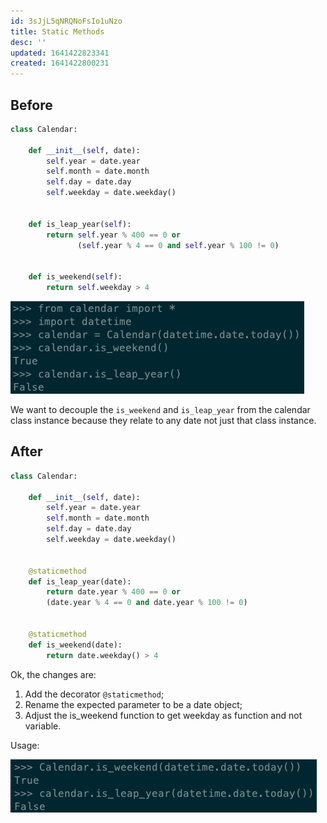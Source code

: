 ```yaml
---
id: 3sJjL5qNRQNoFsIo1uNzo
title: Static Methods
desc: ''
updated: 1641422823341
created: 1641422800231
---
```


## Before

```python
class Calendar:
    
    def __init__(self, date):
        self.year = date.year
        self.month = date.month
        self.day = date.day
        self.weekday = date.weekday()
    
    
    def is_leap_year(self):
        return self.year % 400 == 0 or 
               (self.year % 4 == 0 and self.year % 100 != 0)
    
    
    def is_weekend(self):
        return self.weekday > 4
```

![alt](assets/images/Pasted_image_20211213151355.png)

We want to decouple the `is_weekend` and `is_leap_year` from the calendar class instance because they relate to any date not just that class instance.

## After

```python
class Calendar:
    
    def __init__(self, date):
        self.year = date.year
        self.month = date.month
        self.day = date.day
        self.weekday = date.weekday()
    
    
    @staticmethod
    def is_leap_year(date):
        return date.year % 400 == 0 or 
        (date.year % 4 == 0 and date.year % 100 != 0)
    
    
    @staticmethod
    def is_weekend(date):
        return date.weekday() > 4
```

Ok, the changes are:

1. Add the decorator `@staticmethod`;
2. Rename the expected parameter to be a date object;
3. Adjust the is_weekend function to get weekday as function and not variable.

Usage:

![alt](assets/images/Pasted_image_20211213151513.png)
